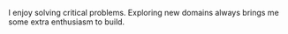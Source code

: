 I enjoy solving critical problems.
Exploring new domains always brings me some extra enthusiasm to build.
